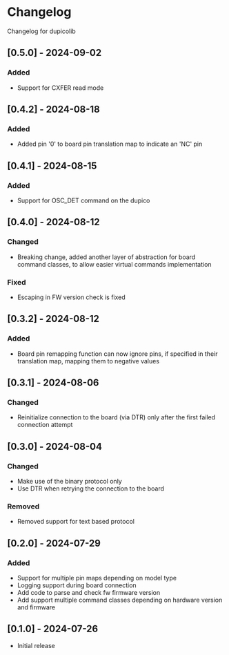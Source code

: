# Changelog
Changelog for dupicolib

## [0.5.0] - 2024-09-02
### Added
- Support for CXFER read mode

## [0.4.2] - 2024-08-18
### Added
- Added pin '0' to board pin translation map to indicate an 'NC' pin

## [0.4.1] - 2024-08-15
### Added
- Support for OSC_DET command on the dupico

## [0.4.0] - 2024-08-12
### Changed
- Breaking change, added another layer of abstraction for board command classes, to allow easier virtual commands implementation

### Fixed
- Escaping in FW version check is fixed

## [0.3.2] - 2024-08-12
### Added
- Board pin remapping function can now ignore pins, if specified in their translation map, mapping them to negative values

## [0.3.1] - 2024-08-06
### Changed
- Reinitialize connection to the board (via DTR) only after the first failed connection attempt

## [0.3.0] - 2024-08-04
### Changed
- Make use of the binary protocol only
- Use DTR when retrying the connection to the board

### Removed
- Removed support for text based protocol

## [0.2.0] - 2024-07-29

### Added
- Support for multiple pin maps depending on model type
- Logging support during board connection
- Add code to parse and check fw firmware version
- Add support multiple command classes depending on hardware version and firmware

## [0.1.0] - 2024-07-26

- Initial release
